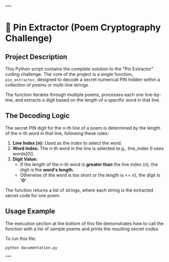 """
# 🧩 Pin Extractor (Poem Cryptography Challenge)

## Project Description

This Python script contains the complete solution to the "Pin Extractor" coding challenge. 
The core of the project is a single function, `pin_extractor`, designed to decode a secret 
numerical PIN hidden within a collection of poems or multi-line strings.

The function iterates through multiple poems, processes each one line-by-line, and 
extracts a digit based on the length of a specific word in that line.

## The Decoding Logic

The secret PIN digit for the $n$-th line of a poem is determined by the length of the $n$-th 
word in that line, following these rules:

1. **Line Index (n):** Used as the index to select the word.
2. **Word Index:** The $n$-th word in the line is selected (e.g., line_index 0 uses words[0]).
3. **Digit Value:**
    * If the length of the $n$-th word is **greater than** the line index ($n$), the digit is the **word's length**.
    * Otherwise (if the word is too short or the length is <= $n$), the digit is **'0'**.

The function returns a list of strings, where each string is the extracted secret code for one poem.

## Usage Example

The execution section at the bottom of this file demonstrates how to call the function 
with a list of sample poems and prints the resulting secret codes.

To run this file:
```bash
python documentation.py
```

"""
